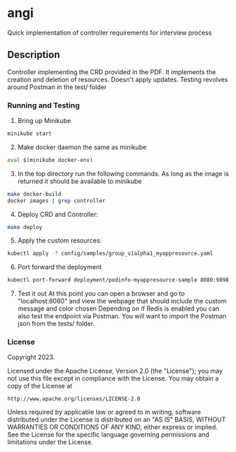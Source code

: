 # angi

Quick implementation of controller requirements for interview process

## Description

Controller implementing the CRD provided in the PDF. It implements the creation and deletion of resources. Doesn't apply updates.
Testing revolves around Postman in the test/ folder

### Running and Testing

1. Bring up Minikube

```sh
minikube start
```

2. Make docker daemon the same as minikube

```sh
eval $(minikube docker-env)
```

3. In the top directory run the following commands. As long as the image is returned it should be available to minikube

```sh
make docker-build
docker images | grep controller
```

4. Deploy CRD and Controller:

```sh
make deploy
```

5. Apply the custom resources:

```sh
kubectl apply -f config/samples/group_v1alpha1_myappresource.yaml
```

6. Port forward the deployment

```sh
kubectl port-forward deployment/podinfo-myappresource-sample 8080:9898
```

7. Test it out
   At this point you can open a browser and go to "localhost:8080" and view the webpage that should include the custom message and color chosen
   Depending on if Redis is enabled you can also test the endpoint via Postman. You will want to import the Postman json from the tests/ folder.

### License

Copyright 2023.

Licensed under the Apache License, Version 2.0 (the "License");
you may not use this file except in compliance with the License.
You may obtain a copy of the License at

    http://www.apache.org/licenses/LICENSE-2.0

Unless required by applicable law or agreed to in writing, software
distributed under the License is distributed on an "AS IS" BASIS,
WITHOUT WARRANTIES OR CONDITIONS OF ANY KIND, either express or implied.
See the License for the specific language governing permissions and
limitations under the License.
